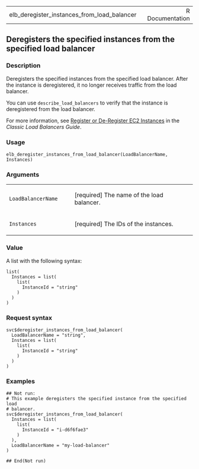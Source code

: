 <table style="width: 100%;">
<tbody>
<tr class="odd">
<td>elb_deregister_instances_from_load_balancer</td>
<td style="text-align: right;">R Documentation</td>
</tr>
</tbody>
</table>

## Deregisters the specified instances from the specified load balancer

### Description

Deregisters the specified instances from the specified load balancer.
After the instance is deregistered, it no longer receives traffic from
the load balancer.

You can use `describe_load_balancers` to verify that the instance is
deregistered from the load balancer.

For more information, see [Register or De-Register EC2
Instances](https://docs.aws.amazon.com/elasticloadbalancing/latest/classic/elb-deregister-register-instances.html)
in the *Classic Load Balancers Guide*.

### Usage

    elb_deregister_instances_from_load_balancer(LoadBalancerName, Instances)

### Arguments

<table>
<colgroup>
<col style="width: 35%" />
<col style="width: 65%" />
</colgroup>
<tbody>
<tr class="odd">
<td><code
id="elb_deregister_instances_from_load_balancer_:_LoadBalancerName">LoadBalancerName</code></td>
<td><p>[required] The name of the load balancer.</p></td>
</tr>
<tr class="even">
<td><code
id="elb_deregister_instances_from_load_balancer_:_Instances">Instances</code></td>
<td><p>[required] The IDs of the instances.</p></td>
</tr>
</tbody>
</table>

### Value

A list with the following syntax:

    list(
      Instances = list(
        list(
          InstanceId = "string"
        )
      )
    )

### Request syntax

    svc$deregister_instances_from_load_balancer(
      LoadBalancerName = "string",
      Instances = list(
        list(
          InstanceId = "string"
        )
      )
    )

### Examples

    ## Not run: 
    # This example deregisters the specified instance from the specified load
    # balancer.
    svc$deregister_instances_from_load_balancer(
      Instances = list(
        list(
          InstanceId = "i-d6f6fae3"
        )
      ),
      LoadBalancerName = "my-load-balancer"
    )

    ## End(Not run)
